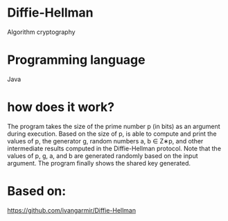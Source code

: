 # Diffie-Hellman
Algorithm cryptography

# Programming language
Java

# how does it work?
The program takes the size of the prime number p (in bits) as an argument during execution. Based on the size of p, is able to compute and print the values of p, the generator g, random numbers a, b ∈ Z∗p, and other intermediate results computed in the Diffie-Hellman protocol. 
Note that the values of p, g, a, and b are generated randomly based on the input argument. 
The program finally shows the shared key generated.

# Based on: 
https://github.com/ivangarmir/Diffie-Hellman



